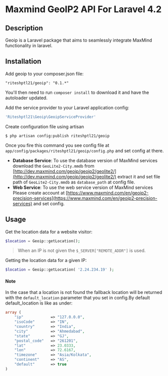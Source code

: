 # Maxmind GeoIP2 API For Laravel 4.2

## Description ##

Geoip is a Laravel package that aims to seamlessly integrate MaxMind functionality in laravel.

Installation
------------

Add geoip to your composer.json file:

```"riteshptl21/geoip": "0.1.*"```

You'll then need to run `composer install` to download it and have the autoloader updated.

Add the service provider to your Laravel application config:

```PHP
'Riteshptl21\Geoip\GeoipServiceProvider'
```

Create configuration file using artisan

~~~
$ php artisan config:publish riteshptl21/geoip
~~~

Once you fire this command you see config file at `app/config/packages/riteshptl21/geoip/config.php` and set config at there.

- **Database Service**: To use the database version of MaxMind services download the `GeoLite2-City.mmdb` from [http://dev.maxmind.com/geoip/geoip2/geolite2/](http://dev.maxmind.com/geoip/geoip2/geolite2/) extract it and set file path of `GeoLite2-City.mmdb` as `database_path` at config file.
- **Web Service**: To use the web service version of MaxMind services Please create account at [https://www.maxmind.com/en/geoip2-precision-services](https://www.maxmind.com/en/geoip2-precision-services) and set config.

## Usage

Get the location data for a website visitor:

```php
$location = Geoip::getLocation();
```

> When an IP is not given the `$_SERVER["REMOTE_ADDR"]` is used.

Getting the location data for a given IP:

```php
$location = Geoip::getLocation( '2.24.234.19' );
```

#### Note

In the case that a location is not found the fallback location will be returned with the `default_location` parameter that you set in config.By default default_location is like as under: 

```php
array (
    "ip"            => "127.0.0.0",
    "isoCode"       => "IN",
    "country"       => "India",
    "city"          => "Ahmedabad",
    "state"         => "GJ",
    "postal_code"   => "261201",
    "lat"           => 23.0333,
    "lon"           => 72.6167,
    "timezone"      => "Asia/Kolkata",
    "continent"     => "AS",
    "default"       => true
)
```





